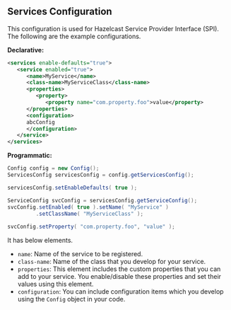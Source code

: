 

## Services Configuration

This configuration is used for Hazelcast Service Provider Interface (SPI). The following are the example configurations.


**Declarative:**

```xml
<services enable-defaults="true">
   <service enabled="true">
      <name>MyService</name>
      <class-name>MyServiceClass</class-name>
      <properties>
         <property>
            <property name="com.property.foo">value</property>
      </properties>
      <configuration>
      abcConfig
      </configuration>
   </service>
</services>
```

**Programmatic:**

```java
Config config = new Config();
ServicesConfig servicesConfig = config.getServicesConfig();

servicesConfig.setEnableDefaults( true );

ServiceConfig svcConfig = servicesConfig.getServiceConfig();
svcConfig.setEnabled( true ).setName( "MyService" )
         .setClassName( "MyServiceClass" );
         
svcConfig.setProperty( "com.property.foo", "value" );
```
   

It has below elements.

- `name`: Name of the service to be registered.
- `class-name`: Name of the class that you develop for your service.
- `properties`: This element includes the custom properties that you can add to your service. You enable/disable
 these properties and set their values using this element.
- `configuration`: You can include configuration items which you develop using the `Config` object in your code.



